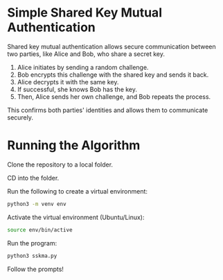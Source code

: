 # Simple Shared Key Mutual Authentication

Shared key mutual authentication allows secure communication between two parties, like Alice and Bob, who share a secret key.

1. Alice initiates by sending a random challenge.
2. Bob encrypts this challenge with the shared key and sends it back.
3. Alice decrypts it with the same key.
4. If successful, she knows Bob has the key.
5. Then, Alice sends her own challenge, and Bob repeats the process.

This confirms both parties' identities and allows them to communicate securely.

# Running the Algorithm

Clone the repository to a local folder.

CD into the folder.

Run the following to create a virtual environment:

```bash
python3 -m venv env
```

Activate the virtual environment (Ubuntu/Linux):

```bash
source env/bin/active
```

Run the program:

```bash
python3 sskma.py
```

Follow the prompts!
